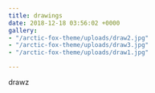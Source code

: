 ```yaml
---
title: drawings
date: 2018-12-18 03:56:02 +0000
gallery:
- "/arctic-fox-theme/uploads/draw2.jpg"
- "/arctic-fox-theme/uploads/draw3.jpg"
- "/arctic-fox-theme/uploads/draw1.jpg"

---
```

drawz